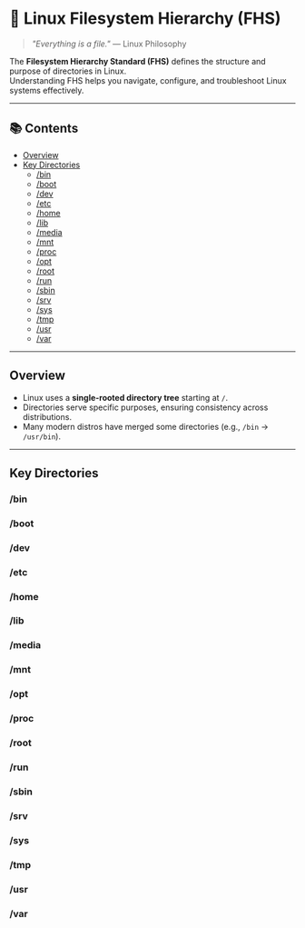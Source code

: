 # 🐧 Linux Filesystem Hierarchy (FHS)

> _"Everything is a file."_ — Linux Philosophy

The **Filesystem Hierarchy Standard (FHS)** defines the structure and purpose of directories in Linux.  
Understanding FHS helps you navigate, configure, and troubleshoot Linux systems effectively.  

---

## 📚 Contents

- [Overview](#overview)
- [Key Directories](#key-directories)
  - [/bin](#bin)
  - [/boot](#boot)
  - [/dev](#dev)
  - [/etc](#etc)
  - [/home](#home)
  - [/lib](#lib)
  - [/media](#media)
  - [/mnt](#mnt)
  - [/proc](#proc)
  - [/opt](#opt)
  - [/root](#root)
  - [/run](#run)
  - [/sbin](#sbin)
  - [/srv](#srv)
  - [/sys](#sys)
  - [/tmp](#tmp)
  - [/usr](#usr)
  - [/var](#var)
<!-- - [Safe vs Unsafe](#safe-vs-unsafe)
- [Commands to Explore](#commands-to-explore) -->

---

## Overview

- Linux uses a **single-rooted directory tree** starting at `/`.  
- Directories serve specific purposes, ensuring consistency across distributions.  
- Many modern distros have merged some directories (e.g., `/bin` → `/usr/bin`).  

---

## Key Directories

### /bin

### /boot

### /dev

### /etc

### /home

### /lib

### /media

### /mnt

### /opt

### /proc

### /root

### /run

### /sbin

### /srv

### /sys

### /tmp

### /usr

### /var
